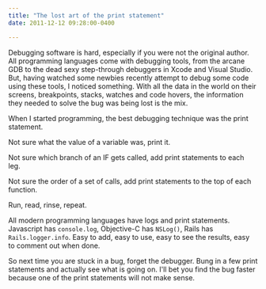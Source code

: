 ```yaml
---
title: "The lost art of the print statement"
date: 2011-12-12 09:28:00-0400

---
```


Debugging software is hard, especially if you were not the original author. All programming languages come with debugging tools, from the arcane GDB to the dead sexy step-through debuggers in Xcode and Visual Studio. But, having watched some newbies recently attempt to debug some code using these tools, I noticed something. With all the data in the world on their screens, breakpoints, stacks, watches and code hovers, the information they needed to solve the bug was being lost is the mix.

When I started programming, the best debugging technique was the print statement.

Not sure what the value of a variable was, print it.

Not sure which branch of an IF gets called, add print statements to each leg.

Not sure the order of a set of calls, add print statements to the top of each function.

Run, read, rinse, repeat.

All modern programming languages have logs and print statements. Javascript has `console.log`, Objective-C has `NSLog()`, Rails has `Rails.logger.info`. Easy to add, easy to use, easy to see the results, easy to comment out when done.

So next time you are stuck in a bug, forget the debugger. Bung in a few print statements and actually see what is going on. I'll bet you find the bug faster because one of the print statements will not make sense.
